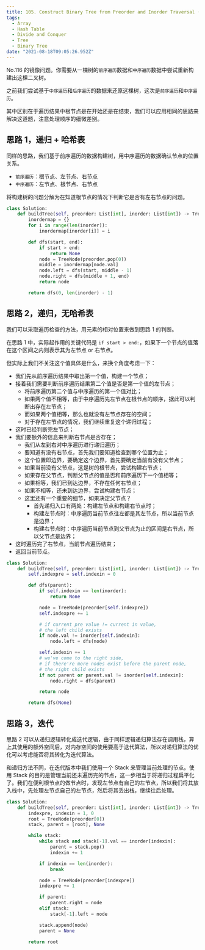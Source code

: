 ```yaml
---
title: 105. Construct Binary Tree from Preorder and Inorder Traversal (Medium)
tags:
  - Array
  - Hash Table
  - Divide and Conquer
  - Tree
  - Binary Tree
date: "2021-08-18T09:05:26.952Z"
---
```


No.116 的镜像问题。你需要从一棵树的`前序遍历`数据和`中序遍历`数据中尝试重新构建出这棵二叉树。

之前我们尝试基于`中序遍历`和`后序遍历`的数据来还原这棵树，这次是`前序遍历`和`中序遍历`。

其中区别在于遍历结果中根节点是在开始还是在结束，我们可以应用相同的思路来解决这道题，注意处理顺序的细微差别。

<!-- more -->

## 思路 1，递归 + 哈希表

同样的思路，我们基于前序遍历的数据构建树，用中序遍历的数据确认节点的位置关系。

- `前序遍历`：根节点、左节点、右节点
- `中序遍历`：左节点、根节点、右节点

将构建树的问题分解为在知道根节点的情况下判断它是否有左右节点的问题。

```python
class Solution:
    def buildTree(self, preorder: List[int], inorder: List[int]) -> TreeNode:
        inordermap = {}
        for i in range(len(inorder)):
            inordermap[inorder[i]] = i

        def dfs(start, end):
            if start > end:
                return None
            node = TreeNode(preorder.pop(0))
            middle = inordermap[node.val]
            node.left = dfs(start, middle - 1)
            node.right = dfs(middle + 1, end)
            return node

        return dfs(0, len(inorder) - 1)
```

## 思路 2，递归，无哈希表

我们可以采取遍历检查的方法，用元素的相对位置来做到思路 1 的判断。

在思路 1 中，实际起作用的关键代码是 `if start > end:`，如果下一个节点的值落在这个区间之内则表示其为左节点 or 右节点。

但实际上我们不关注这个值具体是什么，来换个角度考虑一下：

- 我们先从前序遍历结果中取出第一个值，构建一个节点；
- 接着我们需要判断前序遍历结果第二个值是否是第一个值的左节点；
  - 将前序遍历第二个值与中序遍历的第一个值对比；
  - 如果两个值不相等，由于中序遍历先左节点在根节点的顺序，据此可以判断出存在左节点；
  - 而如果两个值相等，那么也就没有左节点存在的空间；
  - 对于存在左节点的情况，我们继续重复这个递归过程；
- 这时已经判断完左节点；
- 我们要额外的信息来判断右节点是否存在；
  - 我们从左到右对中序遍历进行递归遍历；
  - 要知道有没有右节点，首先我们要知道检查到哪个位置为止；
  - 这个位置即边界，要确定这个边界，首先要确定当前有没有父节点；
  - 如果当前没有父节点，这是树的根节点，尝试构建右节点；
  - 如果存在父节点，判断父节点的值是否和前序遍历下一个值相等；
  - 如果相等，我们已到达边界，不存在任何右节点；
  - 如果不相等，还未到达边界，尝试构建右节点；
  - 这里还有一个重要的细节，如果决定父节点？
    - 首先递归入口有两处：构建左节点和构建右节点时；
    - 构建左节点时：中序遍历当前节点往左都是其左节点，所以当前节点是边界；
    - 构建右节点时：中序遍历当前节点到父节点为止的区间是右节点，所以父节点是边界；
- 这时遍历完了右节点，当前节点遍历结束；
- 返回当前节点。

```python
class Solution:
    def buildTree(self, preorder: List[int], inorder: List[int]) -> TreeNode:
        self.indexpre = self.indexin = 0

        def dfs(parent):
            if self.indexin == len(inorder):
                return None

            node = TreeNode(preorder[self.indexpre])
            self.indexpre += 1

            # if current pre value != current in value,
            # the left child exists
            if node.val != inorder[self.indexin]:
                node.left = dfs(node)

            self.indexin += 1
            # we've come to the right side,
            # if there're more nodes exist before the parent node,
            # the right child exists
            if not parent or parent.val != inorder[self.indexin]:
                node.right = dfs(parent)

            return node

        return dfs(None)
```

## 思路 3，迭代

思路 2 可以从递归逻辑转化成迭代逻辑，由于同样逻辑递归算法存在调用栈，算上其使用的额外空间后，对内存空间的使用要高于迭代算法，所以对递归算法的优化可以考虑能否将其转化为迭代算法。

和递归方法不同，在迭代版本中我们使用一个 Stack 来管理当前处理的节点。使用 Stack 的目的是管理当前还未遍历完的节点，这一步相当于将递归过程扁平化了。我们在便利根节点的做节点时，发现左节点有自己的左节点，所以我们将其放入栈中，先处理左节点自己的左节点，然后将其丢出栈，继续往后处理。

```python
class Solution:
    def buildTree(self, preorder: List[int], inorder: List[int]) -> TreeNode:
        indexpre, indexin = 1, 0
        root = TreeNode(preorder[0])
        stack, parent = [root], None

        while stack:
            while stack and stack[-1].val == inorder[indexin]:
                parent = stack.pop()
                indexin += 1

            if indexin == len(inorder):
                break

            node = TreeNode(preorder[indexpre])
            indexpre += 1

            if parent:
                parent.right = node
            elif stack:
                stack[-1].left = node

            stack.append(node)
            parent = None

        return root
```
